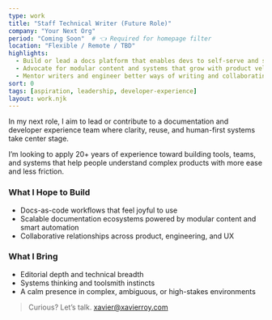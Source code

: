```yaml
---
type: work
title: "Staff Technical Writer (Future Role)"
company: "Your Next Org"
period: "Coming Soon"  # 👈 Required for homepage filter
location: "Flexible / Remote / TBD"
highlights:
  - Build or lead a docs platform that enables devs to self-serve and scale knowledge.
  - Advocate for modular content and systems that grow with product velocity.
  - Mentor writers and engineer better ways of writing and collaborating across functions.
sort: 0
tags: [aspiration, leadership, developer-experience]
layout: work.njk
---
```


In my next role, I aim to lead or contribute to a documentation and developer experience team where clarity, reuse, and human-first systems take center stage.

I’m looking to apply 20+ years of experience toward building tools, teams, and systems that help people understand complex products with more ease and less friction.

### What I Hope to Build

- Docs-as-code workflows that feel joyful to use
- Scalable documentation ecosystems powered by modular content and smart automation
- Collaborative relationships across product, engineering, and UX

### What I Bring

- Editorial depth and technical breadth
- Systems thinking and toolsmith instincts
- A calm presence in complex, ambiguous, or high-stakes environments

> Curious? Let’s talk. [xavier@xavierroy.com](mailto:xavier@xavierroy.com)

